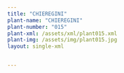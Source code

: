 ```yaml
---
title: "CHIEREGINI"
plant-name: "CHIEREGINI"
plant-number: "015"
plant-xml: /assets/xml/plant015.xml
plant-img: /assets/img/plant015.jpg
layout: single-xml


---
```

